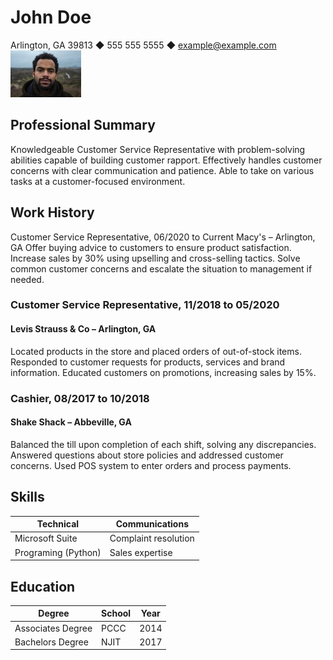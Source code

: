 # John Doe

Arlington, GA 39813 ◆ 555 555 5555 ◆ example@example.com
![JohnDoe](johndoe.jpeg)

## Professional Summary
Knowledgeable Customer Service Representative with problem-solving abilities capable of building
customer rapport. Effectively handles customer concerns with clear communication and patience. Able to
take on various tasks at a customer-focused environment.

## Work History
Customer Service Representative, 06/2020 to Current
Macy's – Arlington,  GA
Offer buying advice to customers to ensure product satisfaction.
Increase sales by 30% using upselling and cross-selling tactics.
Solve common customer concerns and escalate the situation to management if needed.

### Customer Service Representative, 11/2018 to 05/2020
#### Levis Strauss & Co – Arlington, GA
Located products in the store and placed orders of out-of-stock items.
Responded to customer requests for products, services and brand information.
Educated customers on promotions, increasing sales by 15%.

### Cashier, 08/2017 to 10/2018
#### Shake Shack – Abbeville, GA
Balanced the till upon completion of each shift, solving any discrepancies.
Answered questions about store policies and addressed customer concerns.
Used POS system to enter orders and process payments.

## Skills

| Technical | Communications |
|-----------------|-----------------|    
| Microsoft Suite | Complaint resolution |
| Programing (Python) | Sales expertise |

## Education

| Degree | School | Year |
|-----------------|-----------------|-----------------|
| Associates Degree | PCCC | 2014 |
| Bachelors Degree | NJIT | 2017 |